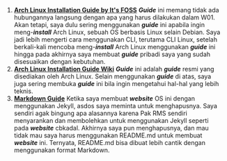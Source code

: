 1. **[Arch Linux Installation Guide by It's FOSS](https://itsfoss.com/install-arch-linux/)**
   ***Guide*** ini memang tidak ada hubungannya langsung dengan apa yang harus dilakukan dalam W01. Akan tetapi, saya dulu
   sering menggunakan ***guide*** ini apabila ingin meng-***install*** Arch Linux, sebuah OS berbasis Linux selain Debian.
   Saya jadi lebih mengerti cara menggunakan CLI, terutama CLI Linux, setelah berkali-kali mencoba meng-***install***
   Arch Linux menggunakan ***guide*** ini hingga pada akhirnya saya membuat ***guide*** pribadi saya yang sudah disesuaikan
   dengan kebutuhan.
2. **[Arch Linux Installation Guide Wiki](https://wiki.archlinux.org/index.php/installation_guide)**
   ***Guide*** ini adalah ***guide*** resmi yang disediakan oleh Arch Linux. Selain menggunakan ***guide*** di atas, saya
   juga sering membuka ***guide*** ini bila ingin mengetahui hal-hal yang lebih teknis.
3. **[Markdown Guide](https://www.markdownguide.org/)**
   Ketika saya membuat ***website*** OS ini dengan menggunakan Jekyll, asdos saya meminta untuk menghapusnya. Saya sendiri agak
   bingung apa alasannya karena Pak RMS sendiri menyarankan dan membolehkan untuk menggunakan Jekyll seperti pada ***website***
   cbkadal. Akhirnya saya pun menghapusnya, dan mau tidak mau saya harus menggunakan README.md untuk membuat ***website*** ini.
   Ternyata, README.md bisa dibuat lebih cantik dengan menggunakan format Markdown.
   